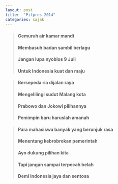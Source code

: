 ```yaml
---
layout: post
title:  "Pilpres 2014"
categories: sajak
---
```


> #### Gemuruh air kamar mandi
> #### Membasuh badan sambil berlagu
> #### Jangan lupa nyoblos 9 Juli
> #### Untuk Indonesia kuat dan maju

> #### Bersepeda ria dijalan raya
> #### Mengelilingi sudut Malang kota
> #### Prabowo dan Jokowi pilihannya
> #### Pemimpin baru haruslah amanah

> #### Para mahasiswa banyak yang berunjuk rasa
> #### Menentang kebrobrokan pemerintah
> #### Ayo dukung pilihan kita
> #### Tapi jangan sampai terpecah belah
> #### Demi Indonesia jaya dan sentosa
